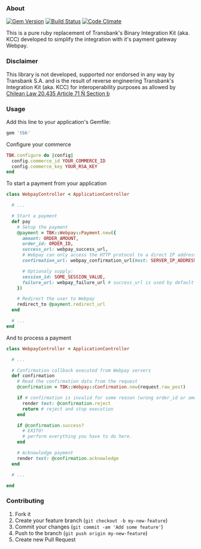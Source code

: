 ### About
[![Gem Version](https://badge.fury.io/rb/tbk.png)](http://badge.fury.io/rb/tbk)
[![Build Status](https://travis-ci.org/sagmor/tbk.png)](https://travis-ci.org/sagmor/tbk)
[![Code Climate](https://codeclimate.com/github/sagmor/tbk.png)](https://codeclimate.com/github/sagmor/tbk)

This is a pure ruby replacement of Transbank's Binary Integration Kit (aka. KCC)
developed to simplify the integration with it's payment gateway Webpay.


### Disclaimer

This library is not developed, supported nor endorsed in any way by Transbank S.A.
and is the result of reverse engineering Transbank's Integration Kit (aka. KCC)
for interoperability purposes as allowed by
[Chilean Law 20.435 Article 71 Ñ Section b](http://www.leychile.cl/Navegar?idNorma=1012827)

### Usage

Add this line to your application's Gemfile:

```ruby
gem 'tbk'
```

Configure your commerce

```ruby
TBK.configure do |config|
  config.commerce_id YOUR_COMMERCE_ID
  config.commerce_key YOUR_RSA_KEY
end
```

To start a payment from your application

```ruby
class WebpayController < ApplicationController

  # ...

  # Start a payment
  def pay
    # Setup the payment
    @payment = TBK::Webpay::Payment.new({
      amount: ORDER_AMOUNT,
      order_id: ORDER_ID,
      success_url: webpay_success_url,
      # Webpay can only access the HTTP protocol to a direct IP address (keep that in mind)
      confirmation_url: webpay_confirmation_url(host: SERVER_IP_ADDRESS, protocol: 'http'),

      # Optionaly supply:
      session_id: SOME_SESSION_VALUE,
      failure_url: webpay_failure_url # success_url is used by default
    })

    # Redirect the user to Webpay
    redirect_to @payment.redirect_url
  end

  # ...
end
```

And to process a payment

```ruby
class WebpayController < ApplicationController

  # ...

  # Confirmation callback executed from Webpay servers
  def confirmation
    # Read the confirmation data from the request
    @confirmation = TBK::Webpay::Confirmation.new(request.raw_post)

    if # confirmation is invalid for some reason (wrong order_id or amount, double payment, etc...)
      render text: @confirmation.reject
      return # reject and stop execution
    end

    if @confirmation.success?
      # EXITO!
      # perform everything you have to do here.
    end

    # Acknowledge payment
    render text: @confirmation.acknowledge
  end

  # ...

end
```

### Contributing

1. Fork it
2. Create your feature branch (`git checkout -b my-new-feature`)
3. Commit your changes (`git commit -am 'Add some feature'`)
4. Push to the branch (`git push origin my-new-feature`)
5. Create new Pull Request
